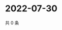 # 2022-07-30

共 0 条

<!-- BEGIN WEIBO -->
<!-- 最后更新时间 Sat Jul 30 2022 14:01:10 GMT+0800 (China Standard Time) -->

<!-- END WEIBO -->

